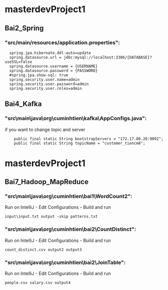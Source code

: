 # masterdevProject1
## Bai2_Spring
###  "src/main/resources/application.properties":
```
  spring.jpa.hibernate.ddl-auto=update
  spring.datasource.url = jdbc:mysql://localhost:3306/{DATABASE}?useSSL=false
  spring.datasource.username = {USERNAME}
  spring.datasource.password = {PASSWORD}
  #spring.jpa.show-sql: true
  spring.security.user.name=admin
  spring.security.user.password=admin
  spring.security.user.roles=admin
```
## Bai4_Kafka
###  "src\main\java\org\cuminhtien\kafka\AppConfigs.java":
if you want to change topic and server
```
    public final static String bootstrapServers = "172.17.80.20:9092";
    public final static String topicName = "customer_tiencm8";
```
# masterdevProject1
## Bai7_Hadoop_MapReduce
###  "src\main\java\org\cuminhtien\bai1\WordCount2":
Run on IntelliJ - Edit Configurations - Build and run
```
input\input.txt output -skip patterns.txt
```
###  "src\main\java\org\cuminhtien\bai2\CountDistinct":
Run on IntelliJ - Edit Configurations - Build and run
```
count_distinct.csv output2 output3
```
###  "src\main\java\org\cuminhtien\bai2\JoinTable":
Run on IntelliJ - Edit Configurations - Build and run
```
people.csv salary.csv output4
```

